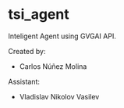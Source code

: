 # tsi_agent
Inteligent Agent using GVGAI API.

Created by:
+ Carlos Núñez Molina

Assistant:
+ Vladislav Nikolov Vasilev

